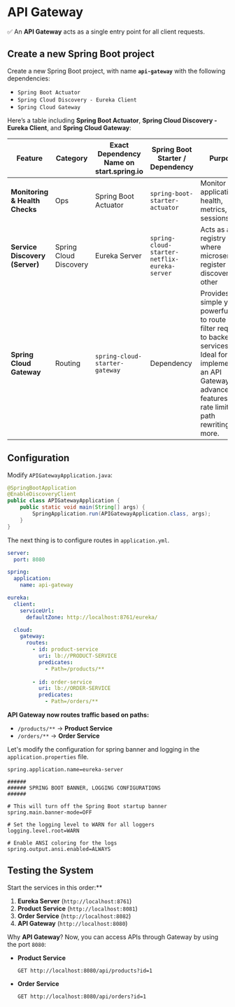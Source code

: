 # API Gateway

✅ An **API Gateway** acts as a single entry point for all client requests.

## Create a new Spring Boot project

Create a new Spring Boot project, with name **`api-gateway`** with the following dependencies:

  - `Spring Boot Actuator`
  - `Spring Cloud Discovery - Eureka Client`
  - `Spring Cloud Gateway`

Here’s a table including **Spring Boot Actuator**, **Spring Cloud Discovery - Eureka Client**, and **Spring Cloud Gateway**:

| **Feature**                  | **Category**               | **Exact Dependency Name on start.spring.io** | **Spring Boot Starter / Dependency** | **Purpose** |
|------------------------------|---------------------------|----------------------------------------------|--------------------------------------|------------|
| **Monitoring & Health Checks** | Ops                       | Spring Boot Actuator                        | `spring-boot-starter-actuator`     | Monitor application health, metrics, and sessions |
| **Service Discovery (Server)** | Spring Cloud Discovery    | Eureka Server                               | `spring-cloud-starter-netflix-eureka-server` | Acts as a registry where microservices register and discover each other |
| **Spring Cloud Gateway**         | Routing                    | `spring-cloud-starter-gateway`                 | Dependency                           | Provides a simple yet powerful way to route and filter requests to backend services. Ideal for implementing an API Gateway with advanced features like rate limiting, path rewriting, and more. |

## Configuration

Modify `APIGatewayApplication.java`:

```java
@SpringBootApplication
@EnableDiscoveryClient
public class APIGatewayApplication {
    public static void main(String[] args) {
        SpringApplication.run(APIGatewayApplication.class, args);
    }
}
```

The next thing is to configure routes in `application.yml`.

```yml
server:
  port: 8080

spring:
  application:
    name: api-gateway

eureka:
  client:
    serviceUrl:
      defaultZone: http://localhost:8761/eureka/

  cloud:
    gateway:
      routes:
        - id: product-service
          uri: lb://PRODUCT-SERVICE
          predicates:
            - Path=/products/**
        
        - id: order-service
          uri: lb://ORDER-SERVICE
          predicates:
            - Path=/orders/**
```

**API Gateway now routes traffic based on paths:**  
  - `/products/**` → **Product Service**  
  - `/orders/**` → **Order Service**  

Let's modify the configuration for spring banner and logging in the `application.properties` file.

```properties
spring.application.name=eureka-server

######
###### SPRING BOOT BANNER, LOGGING CONFIGURATIONS
######

# This will turn off the Spring Boot startup banner
spring.main.banner-mode=OFF

# Set the logging level to WARN for all loggers
logging.level.root=WARN

# Enable ANSI coloring for the logs
spring.output.ansi.enabled=ALWAYS
```

## Testing the System

Start the services in this order:**

  1. **Eureka Server** (`http://localhost:8761`)  
  2. **Product Service** (`http://localhost:8081`)  
  3. **Order Service** (`http://localhost:8082`)  
  4. **API Gateway** (`http://localhost:8080`) 

Why **API Gateway**? Now, you can access APIs through Gateway by using the port `8080`:

  - **Product Service**  
    ```
    GET http://localhost:8080/api/products?id=1
    ```
  - **Order Service**  
    ```
    GET http://localhost:8080/api/orders?id=1
    ```
